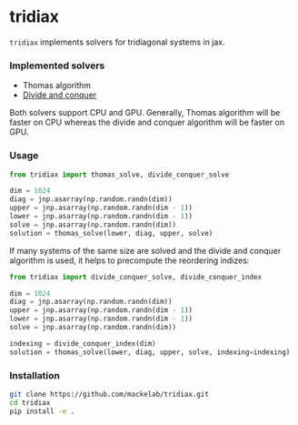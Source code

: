 # tridiax
`tridiax` implements solvers for tridiagonal systems in jax.

### Implemented solvers

- Thomas algorithm
- [Divide and conquer](https://courses.engr.illinois.edu/cs554/fa2013/notes/09_tridiagonal_8up.pdf)

Both solvers support CPU and GPU. Generally, Thomas algorithm will be faster on CPU whereas the divide and conquer algorithm will be faster on GPU.

### Usage

```python
from tridiax import thomas_solve, divide_conquer_solve

dim = 1024
diag = jnp.asarray(np.random.randn(dim))
upper = jnp.asarray(np.random.randn(dim - 1))
lower = jnp.asarray(np.random.randn(dim - 1))
solve = jnp.asarray(np.random.randn(dim))
solution = thomas_solve(lower, diag, upper, solve)
```

If many systems of the same size are solved and the divide and conquer algorithm is used, it helps to precompute the reordering indizes:
```python
from tridiax import divide_conquer_solve, divide_conquer_index

dim = 1024
diag = jnp.asarray(np.random.randn(dim))
upper = jnp.asarray(np.random.randn(dim - 1))
lower = jnp.asarray(np.random.randn(dim - 1))
solve = jnp.asarray(np.random.randn(dim))

indexing = divide_conquer_index(dim)
solution = thomas_solve(lower, diag, upper, solve, indexing=indexing)
```

### Installation

```sh
git clone https://github.com/mackelab/tridiax.git
cd tridiax
pip install -e .
```
